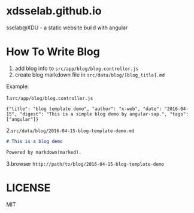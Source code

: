 # xdsselab.github.io

sselab@XDU - a static website build with angular

# How To Write Blog

1. add blog info to `src/app/blog/blog.controller.js`
1. create blog markdown file in `src/data/blog/[blog_title].md`

Example:

1.`src/app/blog/blog.controller.js`
```
{"title": "blog template demo", "author": "x-web", "date": "2016-04-15", "digest": "This is a simple blog demo by angular-sap.", "tags": ["angular"]}
```
2.`src/data/blog/2016-04-15-blog-template-demo.md`
```md
# This is a blog demo

Powered by markdown(marked).
```
3.browser `http://path/to/blog/2016-04-15-blog-template-demo`

# LICENSE

MIT

